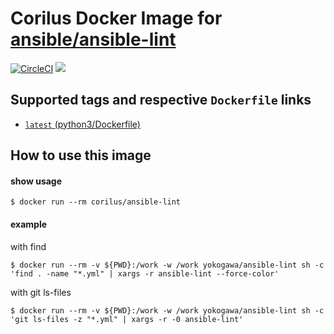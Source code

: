 # Corilus Docker Image for [ansible/ansible\-lint](https://github.com/ansible/ansible-lint)

[![CircleCI](https://circleci.com/gh/yokogawa-k/docker-ansible-lint/tree/master.svg?style=svg)](https://circleci.com/gh/yokogawa-k/docker-ansible-lint/tree/master)
[![](https://images.microbadger.com/badges/image/yokogawa/ansible-lint.svg)](https://microbadger.com/images/yokogawa/ansible-lint "Get your own image badge on microbadger.com")

## Supported tags and respective `Dockerfile` links

- [`latest` (python3/Dockerfile)][ansible-lint]

## How to use this image

#### show usage

```console
$ docker run --rm corilus/ansible-lint
```

#### example

with find
```console
$ docker run --rm -v ${PWD}:/work -w /work yokogawa/ansible-lint sh -c 'find . -name "*.yml" | xargs -r ansible-lint --force-color'
```

with git ls-files
```console
$ docker run --rm -v ${PWD}:/work -w /work yokogawa/ansible-lint sh -c 'git ls-files -z "*.yml" | xargs -r -0 ansible-lint'
```

[ansible-lint]: https://github.com/yokogawa-k/docker-ansible-lint/blob/master/Dockerfile
